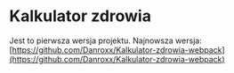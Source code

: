 # Kalkulator zdrowia
Jest to pierwsza wersja projektu.
Najnowsza wersja: [https://github.com/Danroxx/Kalkulator-zdrowia-webpack](https://github.com/Danroxx/Kalkulator-zdrowia-webpack)
